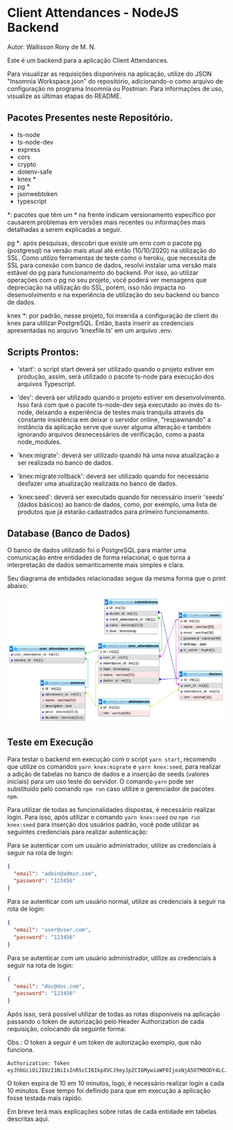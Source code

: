 # Client Attendances - NodeJS Backend

Autor: Wallisson Rony de M. N.

Este é um backend para a aplicação Client Attendances.

Para visualizar as requisições disponíveis na aplicação, utilize do JSON "Insomnia Workspace.json" do repositório, adicionando-o como arquivo de configuração no programa Insomnia ou Postman. Para informações de uso, visualize as últimas etapas do README.

## Pacotes Presentes neste Repositório.

 - ts-node
 - ts-node-dev
 - express
 - cors
 - crypto
 - dotenv-safe
 - knex *
 - pg *
 - jsonwebtoken
 - typescript

*: pacotes que têm um * na frente indicam versionamento específico por causarem problemas em versões mais recentes ou informações mais detalhadas a serem explicadas a seguir.

pg *: após pesquisas, descobri que existe um erro com o pacote pg (postgresql) na versão mais atual até então (10/10/2020) na utilização do SSL. Como utilizo ferramentas de teste como o heroku, que necessita de SSL para conexão com banco de dados, resolvi instalar uma versão mais estável do pg para funcionamento do backend. Por isso, ao utilizar operações com o pg no seu projeto, você poderá ver mensagens que depreciação na utilização do SSL, porém, isso não impacta no desenvolvimento e na experiência de utilização do seu backend ou banco de dados.

knex *: por padrão, nesse projeto, foi inserida a configuração de client do knex para utilizar PostgreSQL. Então, basta inserir as credenciais apresentadas no arquivo 'knexfile.ts' em um arquivo .env.

## Scripts Prontos:

 - 'start': o script start deverá ser utilizado quando o projeto estiver em produção, assim, será utilizado o pacote ts-node para execução dos arquivos Typescript.

 - 'dev': deverá ser utilizado quando o projeto estiver em desenvolvimento. Isso fará com que o pacote ts-node-dev seja executado ao invés do ts-node, deixando a experiência de testes mais tranquila através da constante insistência em deixar o servidor online, "respawnando" a instância da aplicação serve que ouver alguma alteração e também ignorando arquivos desnecessários de verificação, como a pasta node_modules.

 - 'knex:migrate': deverá ser utilizado quando há uma nova atualização a ser realizada no banco de dados.

 - 'knex:migrate:rollback': deverá ser utilizado quando for necessário desfazer uma atualização realizada no banco de dados.

 - 'knex:seed': deverá ser executado quando for necessário inserir 'seeds' (dados básicos) ao banco de dados, como, por exemplo, uma lista de produtos que já estarão cadastrados para primeiro funcionamento.

## Database (Banco de Dados)

O banco de dados utilizado foi o PostgreSQL para manter uma comunicação entre entidades de forma relacional, o que torna a interpretação de dados semanticamente mais simples e clara.

Seu diagrama de entidades relacionadas segue da mesma forma que o print abaixo:

![](ilustration_images/diagram.png)

## Teste em Execução

Para testar o backend em execução com o script `yarn start`, recomendo que utilize os comandos `yarn knex:migrate` e `yarn knex:seed`, para realizar a adição de tabelas no banco de dados e a inserção de seeds (valores iniciais) para um uso teste do servidor. O comando `yarn` pode ser substituído pelo comando `npm run` caso utilize o gerenciador de pacotes `npm`.

Para utilizar de todas as funcionalidades dispostas, é necessário realizar login. Para isso, após utilizar o comando `yarn knex:seed` ou `npm run knex:seed` para inserção dos usuários padrão, você pode utilizar as seguintes credenciais para realizar autenticação:

Para se autenticar com um usuário administrador, utilize as credenciais à seguir na rota de login:

```json
{
  "email": "admin@admin.com",
  "password": "123456"
}
```

Para se autenticar com um usuário normal, utilize as credenciais à seguir na rota de login:

```json
{
  "email": "user@user.com",
  "password": "123456"
}
```

Para se autenticar com um usuário administrador, utilize as credenciais à seguir na rota de login:

```json
{
  "email": "doc@doc.com",
  "password": "123456"
}
```

Após isso, será possível utilizar de todas as rotas disponíveis na aplicação passando o token de autorização pelo Header Authorization de cada requisição, colocando da seguinte forma:

Obs.: O token à seguir é um token de autorização exemplo, que não funciona.

```text
Authorization: Token eyJhbGciOiJIUzI1NiIsInR5cCI6IkpXVCJ9eyJpZCI6MywiaWF0IjoxNjA5OTM0ODY4LCJleHAiOjE2MDk5MzU0Njh9YY6ISV3egasqNtXZj0NLL5baXFQluLwc8fsxjsyiX1M
```

O token expira de 10 em 10 minutos, logo, é necessário realizar login a cada 10 minutos. Esse tempo foi definido para que em execução a aplicação fosse testada mais rápido.

</hr>

Em breve terá mais explicações sobre rotas de cada entidade em tabelas descritas aqui.
